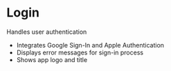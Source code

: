 # Login

Handles user authentication

- Integrates Google Sign-In and Apple Authentication
- Displays error messages for sign-in process
- Shows app logo and title
